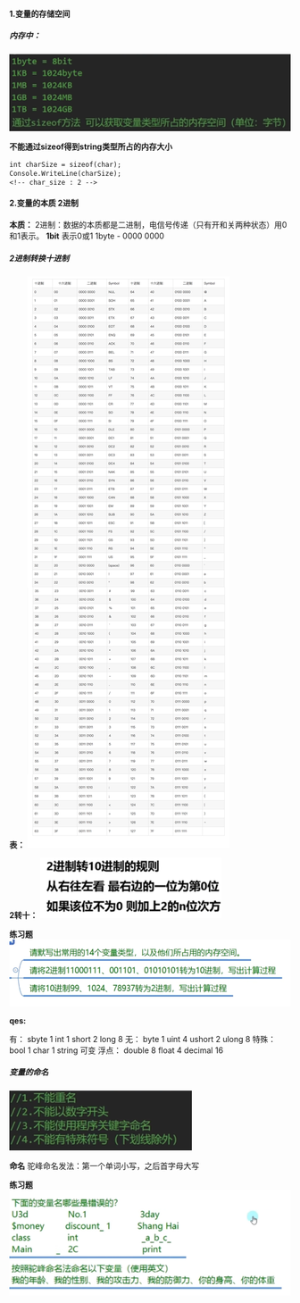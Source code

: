 #### 1.变量的存储空间

##### 内存中：

![alt text](image.png)

**不能通过sizeof得到string类型所占的内存大小**
```
int charSize = sizeof(char);
Console.WriteLine(charSize);
<!-- char_size : 2 -->
```

#### 2.变量的本质 2进制

**本质：** 2进制：数据的本质都是二进制，电信号传递（只有开和关两种状态）用0和1表示。
**1bit** 表示0或1
1byte - 0000 0000

##### 2进制转换十进制

**表：**
![alt text](1cebe3811344da16834f2120fb14d3c5.png)

**2转十：** 
    ![alt text](image-1.png)




**练习题**
![alt text](image-2.png)

**qes:**

有：
sbyte 1
int   1
short 2
long  8
无：
byte  1
uint  4
ushort 2
ulong 8
特殊：
bool 1
char 1
string 可变
浮点：
double 8
float  4
decimal 16

##### 变量的命名

![alt text](image-3.png)

**命名** 驼峰命名发法：第一个单词小写，之后首字母大写

**练习题**
![练习题](image-4.png)